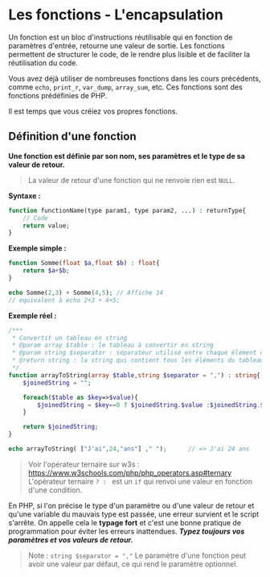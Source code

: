 # Les fonctions - L'encapsulation
Un fonction est un bloc d'instructions réutilisable qui en fonction de paramètres d'entrée, retourne une valeur de sortie. Les fonctions permettent de structurer le code, de le rendre plus lisible et de faciliter la réutilisation du code.

Vous avez déjà utiliser de nombreuses fonctions dans les cours précédents, comme `echo`, `print_r`, `var_dump`, `array_sum`, etc. Ces fonctions sont des fonctions prédéfinies de PHP.

Il est temps que vous créiez vos propres fonctions.

## Définition d'une fonction
**Une fonction est définie par son nom, ses paramètres et le type de sa valeur de retour.**

> La valeur de retour d'une fonction qui ne renvoie rien est `NULL`.

**Syntaxe :**
```php
function functionName(type param1, type param2, ...) : returnType{
    // Code
    return value;
}
```

**Exemple simple :**
```php
function Somme(float $a,float $b) : float{
    return $a+$b;
}

echo Somme(2,3) + Somme(4,5); // Affiche 14
// equivalent à echo 2+3 + 4+5;
```

**Exemple réel :**
```php
/***
 * Convertit un tableau en string
 * @param array $table : le tableau à convertir en string
 * @param string $separator : séparateur utilisé entre chaque élément du tableau, par défaut ","
 * @return string : la string qui contient tous les éléments du tableau.
 */
function arrayToString(array $table,string $separator = ",") : string{
    $joinedString = "";

    foreach($table as $key=>$value){
        $joinedString = $key==0 ? $joinedString.$value :$joinedString.$separator.$value;
    }

    return $joinedString;
}

echo arrayToString( ["J'ai",24,"ans"] ," ");      // => J'ai 24 ans
```
> Voir l'opérateur ternaire sur w3s : https://www.w3schools.com/php/php_operators.asp#ternary
> L'opérateur ternaire `? : ` est un `if`  qui renvoi une valeur en fonction d'une condition.

En PHP, si l'on précise le type d'un paramètre ou d'une valeur de retour et qu'une variable du mauvais type est passée, une erreur survient et le script s'arrête. On appelle cela le **typage fort** et c'est une bonne pratique de programmation pour éviter les erreurs inattendues. ***Typez toujours vos paramètres et vos valeurs de retour.***

> Note : `string $separator = ","`
> Le paramètre d'une fonction peut avoir une valeur par défaut, ce qui rend le paramètre optionnel.

<!-- ## Exemple structure d'un programme simple

Voici une programme de caisse enregistreuse qui enrgistre dans un fichier les ventes d'un magasin. Il utilise des fonctions pour encapsuler la logique d'enregistrement dans le fichier pour rendre le code compréhensible et réutilisable. -->
<!-- TODO ADD EXERCICES -->

<!-- 
```php
 -->
